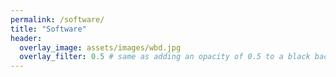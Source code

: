 ```yaml
---
permalink: /software/
title: "Software"
header:
  overlay_image: assets/images/wbd.jpg
  overlay_filter: 0.5 # same as adding an opacity of 0.5 to a black background
---
```


